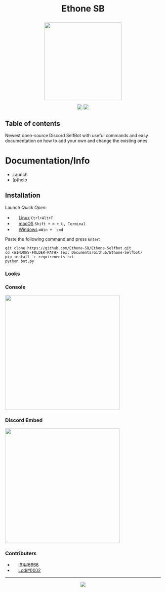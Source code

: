 # **<p align="center">Ethone SB</p>**
<p align="center"><img src="https://media.discordapp.net/attachments/926206753203429468/926957919877079100/eth.png" height=250 width=250/></p>
<p align="center">
<a><img src="https://img.shields.io/github/stars/Ethone-SB/Ethone-Selfbot?style=social"/></a> <img src="https://img.shields.io/badge/Made%20Using-Python%20%26%20Skills-green?style=for-the-badge"/></a>
</p>


## Table of contents
Newest open-source Discord SelfBot with useful commands and easy documentation on how to add your own and change the existing ones.

# Documentation/Info

- Launch
- (p)help

## Installation

Launch *Quick Open*:
  - <img src="https://www.kernel.org/theme/images/logos/favicon.png" width=16 height=16/> <a href="https://linuxhint.com/100_keyboard_shortcuts_linux/">Linux</a> `Ctrl+Alt+T`
  - <img src="https://developer.apple.com/favicon.ico" width=16 height=16/> <a href="https://technastic.com/mac-keyboard-shortcuts-symbols-pdf/">macOS</a> `Shift + ⌘ + U, Terminal`
  - <img src="https://www.microsoft.com/favicon.ico" width=16 height=16/> <a href="https://technastic.com/windows-10-keyboard-shortcuts/">Windows</a> `⊞Win +  cmd`

Paste the following command and press `Enter`:

```shell
git clone https://github.com/Ethone-SB/Ethone-Selfbot.git
cd <WINDOWS-FOLDER-PATH> (ex: Documents/Github/Ethone-Selfbot)
pip install -r requirements.txt
python bot.py
```




### Looks
### Console

<img src="https://cdn.discordapp.com/attachments/926206753203429468/926995318380306432/unknown.png" width="370px">
  
### Discord Embed

<img src="https://cdn.discordapp.com/attachments/926206753203429468/926995386017669150/unknown.png" width="370px">

### Contributers

- <img src="https://avatars.githubusercontent.com/u/68169550?v=4" width="15px"> [!94#6666](https://github.com/Najuky)
- <img src="https://avatars.githubusercontent.com/u/92057383?v=4" width="15px"> [Lodi#0002](https://github.com/Lodisus)
---

<p align="center"><a href="http://www.apache.org/licenses/LICENSE-2.0"><img src="https://img.shields.io/badge/License-Apache_2.0-5E81AC.svg?style=flat-square"/></a></p>
